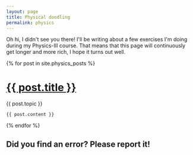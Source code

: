 ```yaml
---
layout: page
title: Physical doodling
permalink: physics
---
```


<script type="text/x-mathjax-config">
  MathJax = {
    tex: {
      inlineMath: [['$', '$'], ['\\(', '\\)']],
      displayMath: [['$$', '$$'], ['\\[', '\\]']],
      packages: ['base'],
      processEnvironments: true
    },
    loader: {
      load: ['output/chtml']
    }
  };    
</script>
<script type="text/javascript" id="MathJax-script" async
  src="https://cdn.jsdelivr.net/npm/mathjax@3/es5/tex-mml-chtml.js">
</script>
Oh hi, I didn't see you there! I'll be writing about a few exercises I'm doing during my Physics-III course. That means that this page will continuously get longer and more rich, I hope it turns out well.


<div class="posts">
  {% for post in site.physics_posts %}
  <div class="post">
    <h1 class="post-title">
      <a href="{{ site.baseurl }}/{{ post.url }}">
        {{ post.title }}
      </a>
    </h1>
    <span class="post-date">{{ post.topic }}</span>

    {{ post.content }}
  </div>
  {% endfor %}
</div>

## Did you find an error? Please report it!